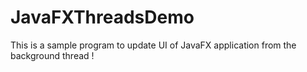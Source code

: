 # JavaFXThreadsDemo

This is a sample program to update UI of JavaFX application from the background thread ! 
